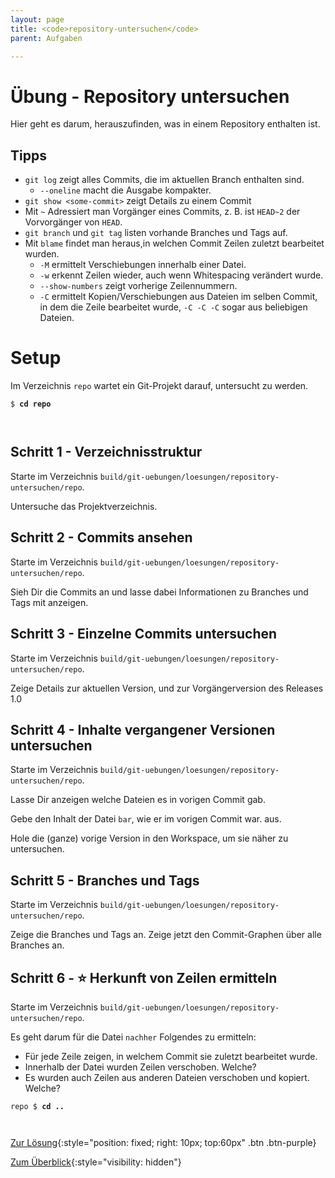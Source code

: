 ```yaml
---
layout: page
title: <code>repository-untersuchen</code>
parent: Aufgaben

---
```

# Übung - Repository untersuchen

Hier geht es darum, herauszufinden, was in einem Repository enthalten ist.

## Tipps

* `git log` zeigt alles Commits, die im aktuellen Branch enthalten sind.
  - `--oneline` macht die Ausgabe kompakter.
* `git show <some-commit>` zeigt Details zu einem Commit
* Mit `~` Adressiert man Vorgänger eines Commits, 
  z. B. ist `HEAD~2` der Vorvorgänger von `HEAD`.
* `git branch` und `git tag` listen vorhande Branches und Tags auf.
* Mit `blame` findet man heraus,in welchen Commit Zeilen zuletzt bearbeitet wurden.
  - `-M` ermittelt Verschiebungen innerhalb einer Datei. 
  - `-w` erkennt Zeilen wieder, auch wenn Whitespacing verändert wurde.
  - `--show-numbers` zeigt vorherige Zeilennummern.
  - `-C` ermittelt Kopien/Verschiebungen aus Dateien im selben  Commit, in dem die Zeile bearbeitet wurde,
    `-C -C -C` sogar aus beliebigen Dateien.
   
# Setup

Im Verzeichnis `repo` wartet ein Git-Projekt darauf,
untersucht zu werden. 



<pre><code>$ <b>cd repo</b><br><br><br></code></pre>


<!--UEB-Repository untersuchen--><h2>Schritt 1 - Verzeichnisstruktur</h2>

Starte im Verzeichnis `build/git-uebungen/loesungen/repository-untersuchen/repo`.

Untersuche das Projektverzeichnis.

<!--UEB-Repository untersuchen--><h2>Schritt 2 - Commits ansehen</h2>

Starte im Verzeichnis `build/git-uebungen/loesungen/repository-untersuchen/repo`.

Sieh Dir die Commits an und lasse dabei Informationen 
zu Branches und Tags mit anzeigen.

<!--UEB-Repository untersuchen--><h2>Schritt 3 - Einzelne Commits untersuchen</h2>

Starte im Verzeichnis `build/git-uebungen/loesungen/repository-untersuchen/repo`.

Zeige Details zur aktuellen Version,
und zur Vorgängerversion des Releases 1.0

<!--UEB-Repository untersuchen--><h2>Schritt 4 - Inhalte vergangener Versionen untersuchen</h2>

Starte im Verzeichnis `build/git-uebungen/loesungen/repository-untersuchen/repo`.

Lasse Dir anzeigen welche Dateien es in vorigen Commit gab.

Gebe den Inhalt der Datei `bar`,  wie er im vorigen Commit war. aus.

Hole die (ganze) vorige Version in den Workspace, um sie näher zu untersuchen.

<!--UEB-Repository untersuchen--><h2>Schritt 5 - Branches und Tags</h2>

Starte im Verzeichnis `build/git-uebungen/loesungen/repository-untersuchen/repo`.

Zeige die Branches und Tags an.
Zeige jetzt den Commit-Graphen über alle Branches an.

<!--UEB-Repository untersuchen--><h2>Schritt 6 - ⭐ Herkunft von Zeilen ermitteln</h2>

Starte im Verzeichnis `build/git-uebungen/loesungen/repository-untersuchen/repo`.

Es geht darum für die Datei `nachher` Folgendes zu ermitteln:

* Für jede Zeile zeigen, in welchem Commit sie zuletzt bearbeitet wurde.
* Innerhalb der Datei wurden Zeilen verschoben. Welche?
* Es wurden auch Zeilen aus anderen Dateien verschoben und kopiert. Welche?


<pre><code>repo $ <b>cd ..</b><br><br><br></code></pre>


[Zur Lösung](loesung-repository-untersuchen.html){:style="position: fixed; right: 10px; top:60px" .btn .btn-purple}

[Zum Überblick](../../ueberblick.html){:style="visibility: hidden"}

